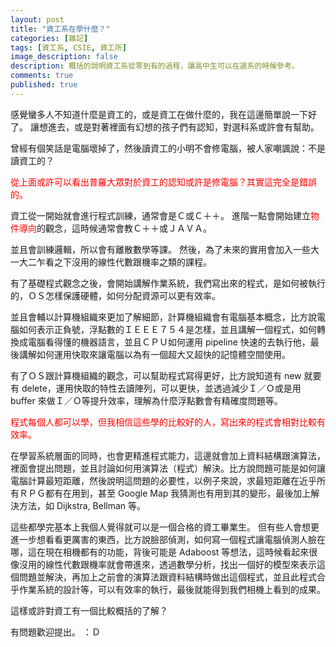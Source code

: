 ```yaml
---
layout: post
title: "資工系在學什麼？"
categories: [雜記]
tags: [資工系, CSIE, 資工所]
image_description: false
description: 概括的說明資工系從零到有的過程，讓高中生可以在選系的時候參考。
comments: true
published: true
---
```

感覺蠻多人不知道什麼是資工的，或是資工在做什麼的，我在這邊簡單說一下好了。
讓想進去，或是對著裡面有幻想的孩子們有認知，對選科系或許會有幫助。

曾經有個笑話是電腦壞掉了，然後讀資工的小明不會修電腦，被人家嘲諷說：不是讀資工的？

<font color="#FF0000">從上面或許可以看出普羅大眾對於資工的認知或許是修電腦？其實這完全是錯誤的。</font>

資工從一開始就會進行程式訓練，通常會是Ｃ或Ｃ＋＋。
進階一點會開始建立<font color="#FF0000">物件導向</font>的觀念，這時候通常會教Ｃ＋＋或ＪＡＶＡ。

並且會訓練邏輯，所以會有離散數學等課。
然後，為了未來的實用會加入一些大一大二乍看之下沒用的線性代數跟機率之類的課程。

有了基礎程式觀念之後，會開始講解作業系統，我們寫出來的程式，是如何被執行的，ＯＳ怎樣保護硬體，如何分配資源可以更有效率。

並且會輔以計算機組織來更加了解細節，計算機組織會有電腦基本概念，比方說電腦如何表示正負號，浮點數的ＩＥＥＥ７５４是怎樣，並且講解一個程式，如何轉換成電腦看得懂的機器語言，並且ＣＰＵ如何運用 pipeline 快速的去執行他，最後講解如何運用快取來讓電腦以為有一個超大又超快的記憶體空間使用。

有了ＯＳ跟計算機組織的觀念，可以幫助程式寫得更好，比方說知道有 new 就要有 delete，運用快取的特性去讀陣列，可以更快，並透過減少Ｉ／Ｏ或是用 buffer 來做Ｉ／Ｏ等提升效率，理解為什麼浮點數會有精確度問題等。

<font color="#FF0000">程式每個人都可以學，但我相信這些學的比較好的人，寫出來的程式會相對比較有效率。</font>

在學習系統層面的同時，也會更精進程式能力，這邊就會加上資料結構跟演算法，裡面會提出問題，並且討論如何用演算法（程式）解決。比方說問題可能是如何讓電腦計算最短距離，然後說明這問題的必要性，以例子來說，求最短距離在近乎所有ＲＰＧ都有在用到，甚至 Google Map 我猜測也有用到其的變形，最後加上解決方法，如 Dijkstra, Bellman 等。

這些都學完基本上我個人覺得就可以是一個合格的資工畢業生。
但有些人會想更進一步想看看更厲害的東西，比方說臉部偵測，如何寫一個程式讓電腦偵測人臉在哪，這在現在相機都有的功能，背後可能是 Adaboost 等想法，這時候看起來很像沒用的線性代數跟機率就會帶進來，透過數學分析，找出一個好的模型來表示這個問題並解決，再加上之前會的演算法跟資料結構時做出這個程式，並且此程式合乎作業系統的設計等，可以有效率的執行，最後就能得到我們相機上看到的成果。

這樣或許對資工有一個比較概括的了解？

有問題歡迎提出。 ：Ｄ
